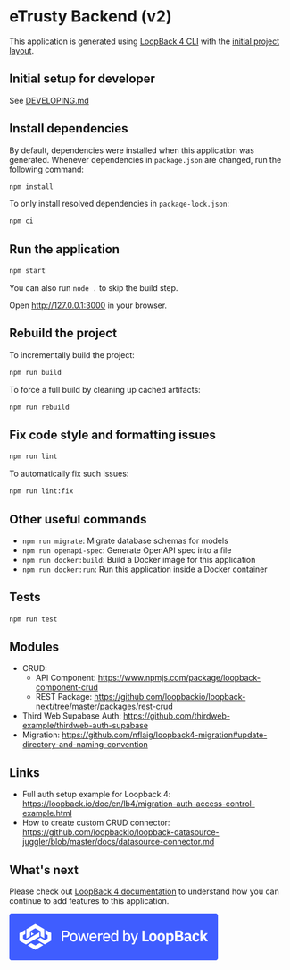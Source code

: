 # eTrusty Backend (v2)

This application is generated using [LoopBack 4 CLI](https://loopback.io/doc/en/lb4/Command-line-interface.html) with the
[initial project layout](https://loopback.io/doc/en/lb4/Loopback-application-layout.html).

## Initial setup for developer

See [DEVELOPING.md](./DEVELOPING.md)

## Install dependencies

By default, dependencies were installed when this application was generated.
Whenever dependencies in `package.json` are changed, run the following command:

```sh
npm install
```

To only install resolved dependencies in `package-lock.json`:

```sh
npm ci
```

## Run the application

```sh
npm start
```

You can also run `node .` to skip the build step.

Open <http://127.0.0.1:3000> in your browser.

## Rebuild the project

To incrementally build the project:

```sh
npm run build
```

To force a full build by cleaning up cached artifacts:

```sh
npm run rebuild
```

## Fix code style and formatting issues

```sh
npm run lint
```

To automatically fix such issues:

```sh
npm run lint:fix
```

## Other useful commands

- `npm run migrate`: Migrate database schemas for models
- `npm run openapi-spec`: Generate OpenAPI spec into a file
- `npm run docker:build`: Build a Docker image for this application
- `npm run docker:run`: Run this application inside a Docker container

## Tests

```sh
npm run test
```

## Modules

- CRUD:
  - API Component: <https://www.npmjs.com/package/loopback-component-crud>
  - REST Package: <https://github.com/loopbackio/loopback-next/tree/master/packages/rest-crud>
- Third Web Supabase Auth: <https://github.com/thirdweb-example/thirdweb-auth-supabase>
- Migration: <https://github.com/nflaig/loopback4-migration#update-directory-and-naming-convention>

## Links

- Full auth setup example for Loopback 4: <https://loopback.io/doc/en/lb4/migration-auth-access-control-example.html>
- How to create custom CRUD connector: <https://github.com/loopbackio/loopback-datasource-juggler/blob/master/docs/datasource-connector.md>

## What's next

Please check out [LoopBack 4 documentation](https://loopback.io/doc/en/lb4/) to
understand how you can continue to add features to this application.

[![LoopBack](https://github.com/loopbackio/loopback-next/raw/master/docs/site/imgs/branding/Powered-by-LoopBack-Badge-(blue)-@2x.png)](http://loopback.io/)
